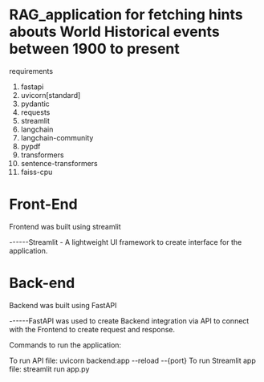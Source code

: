 # RAG_application for fetching hints abouts World Historical events between 1900 to present

requirements

1. fastapi
2. uvicorn[standard]
3. pydantic
4. requests
5. streamlit
6. langchain
7. langchain-community
8. pypdf
9. transformers
10. sentence-transformers
11. faiss-cpu

# Front-End

Frontend was built using streamlit

------Streamlit - A lightweight UI framework to create interface for the application.

# Back-end

Backend was built using FastAPI

------FastAPI was used to create Backend integration via API to connect with the Frontend to create request and response.

Commands to run the application:

To run API file: uvicorn backend:app --reload --{port}
To run Streamlit app file: streamlit run app.py